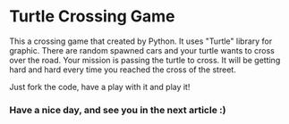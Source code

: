 # Turtle Crossing Game
 This a crossing game that created by Python. It uses "Turtle" library for graphic.
 There are random spawned cars and your turtle wants to cross over the road. Your mission is passing the turtle to cross. It will be getting hard and hard every time you reached the cross of the street.
 
 Just fork the code, have a play with it and play it!
 
 ### Have a nice day, and see you in the next article :)

